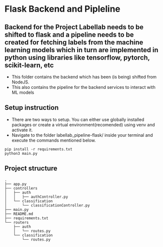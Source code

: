 # Flask Backend and Pipleline

Backend for the Project Labellab needs to be shifted to flask and 
a pipeline needs to be created for fetching labels from the machine learning models 
which in turn are implemented in python using libraries like 
tensorflow, pytorch, scikit-learn, etc
---

- This folder contains the backend which has been (is being) shifted from NodeJS. 
- This also contains the pipeline for the backend services to interact with ML models


## Setup instruction
- There are two ways to setup. You can either use globally installed packages or create a virtual
environment(recomended) using venv and activate it. 
- Navigate to the folder labellab_pipeline-flask/ inside your terminal and execute the commands mentioned below.
```
pip install -r requirements.txt
python3 main.py
```

## Project structure
```
.
├── app.py
├── controllers
│   ├── auth
│   │   ├── authController.py
│   └── classification
│       └── classificationController.py
├── main.py
├── README.md
├── requirements.txt
└── routers
    ├── auth
    │   └── routes.py
    └── classification
        └── routes.py
```
